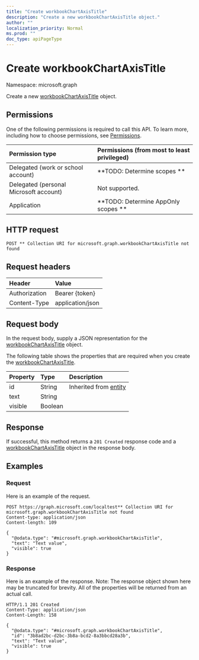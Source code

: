 ```yaml
---
title: "Create workbookChartAxisTitle"
description: "Create a new workbookChartAxisTitle object."
author: ""
localization_priority: Normal
ms.prod: ""
doc_type: apiPageType
---
```


# Create workbookChartAxisTitle

Namespace: microsoft.graph

Create a new [workbookChartAxisTitle](../resources/workbookchartaxistitle.md) object.

## Permissions
One of the following permissions is required to call this API. To learn more, including how to choose permissions, see [Permissions](/concepts/permissions-reference.md).

|Permission type|Permissions (from most to least privileged)|
|:---|:---|
|Delegated (work or school account)|**TODO: Determine scopes **|
|Delegated (personal Microsoft account)|Not supported.|
|Application|**TODO: Determine AppOnly scopes **|

## HTTP request
<!-- {
  "blockType": "ignored"
}
-->
``` http
POST ** Collection URI for microsoft.graph.workbookChartAxisTitle not found
```

## Request headers
|Header|Value|
|:---|:---|
|Authorization|Bearer {token}|
|Content-Type|application/json|

## Request body
In the request body, supply a JSON representation for the [workbookChartAxisTitle](../resources/workbookchartaxistitle.md) object.

The following table shows the properties that are required when you create the [workbookChartAxisTitle](../resources/workbookchartaxistitle.md).

|Property|Type|Description|
|:---|:---|:---|
|id|String| Inherited from [entity](../resources/entity.md)|
|text|String||
|visible|Boolean||



## Response
If successful, this method returns a `201 Created` response code and a [workbookChartAxisTitle](../resources/workbookchartaxistitle.md) object in the response body.

## Examples

### Request
Here is an example of the request.
<!-- {
  "blockType": "request",
  "name": "create_workbookchartaxistitle_from_"
}
-->
``` http
POST https://graph.microsoft.com/localtest** Collection URI for microsoft.graph.workbookChartAxisTitle not found
Content-type: application/json
Content-length: 109

{
  "@odata.type": "#microsoft.graph.workbookChartAxisTitle",
  "text": "Text value",
  "visible": true
}
```

### Response
Here is an example of the response. Note: The response object shown here may be truncated for brevity. All of the properties will be returned from an actual call.
<!-- {
  "blockType": "response",
  "truncated": true,
  "@odata.type": "microsoft.graph.workbookchartaxistitle"
}
-->
``` http
HTTP/1.1 201 Created
Content-Type: application/json
Content-Length: 158

{
  "@odata.type": "#microsoft.graph.workbookChartAxisTitle",
  "id": "3b8ad2bc-d2bc-3b8a-bcd2-8a3bbcd28a3b",
  "text": "Text value",
  "visible": true
}
```

